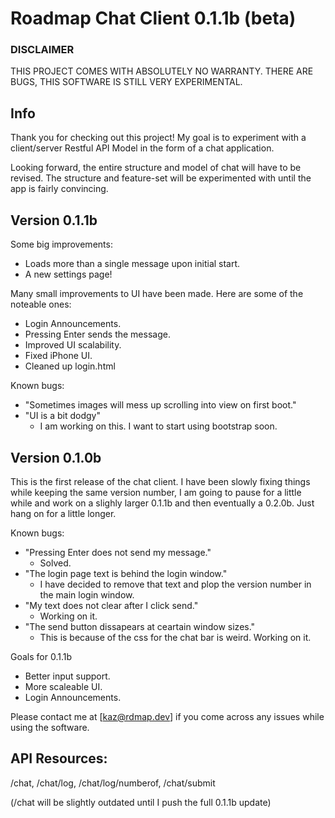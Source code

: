 
# Roadmap Chat Client 0.1.1b (beta)
### DISCLAIMER
THIS PROJECT COMES WITH ABSOLUTELY NO WARRANTY.
THERE ARE BUGS, THIS SOFTWARE IS STILL VERY EXPERIMENTAL.
## Info
Thank you for checking out this project! My goal is to experiment with a client/server Restful API Model in the form of a chat application.

Looking forward, the entire structure and model of chat will have to be revised. The structure and feature-set will be experimented with until the app is fairly convincing.

## Version 0.1.1b

Some big improvements:
- Loads more than a single message upon initial start.
- A new settings page!

Many small improvements to UI have been made. Here are some of the noteable ones:
- Login Announcements.
- Pressing Enter sends the message.
- Improved UI scalability.
- Fixed iPhone UI.
- Cleaned up login.html

Known bugs:
- "Sometimes images will mess up scrolling into view on first boot."
- "UI is a bit dodgy"
    - I am working on this. I want to start using bootstrap soon.


## Version 0.1.0b

This is the first release of the chat client. I have been slowly fixing things while keeping the same version number, I am going to pause for a little while and work on a slighly larger 0.1.1b and then eventually a 0.2.0b. Just hang on for a little longer.

Known bugs:
- "Pressing Enter does not send my message."
    - Solved.
- "The login page text is behind the login window."
    - I have decided to remove that text and plop the version number in the main login window.
- "My text does not clear after I click send."
    - Working on it.
- "The send button dissapears at ceartain window sizes."
    - This is because of the css for the chat bar is weird. Working on it.

Goals for 0.1.1b
- Better input support.
- More scaleable UI.
- Login Announcements.


Please contact me at [kaz@rdmap.dev] if you come across any issues while using the software.

## API Resources:
/chat, /chat/log, /chat/log/numberof, /chat/submit

(/chat will be slightly outdated until I push the full 0.1.1b update)

